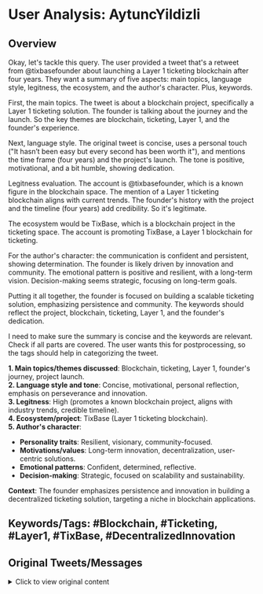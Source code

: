 # User Analysis: AytuncYildizli

## Overview

<think>
Okay, let's tackle this query. The user provided a tweet that's a retweet from @tixbasefounder about launching a Layer 1 ticketing blockchain after four years. They want a summary of five aspects: main topics, language style, legitness, the ecosystem, and the author's character. Plus, keywords.

First, the main topics. The tweet is about a blockchain project, specifically a Layer 1 ticketing solution. The founder is talking about the journey and the launch. So the key themes are blockchain, ticketing, Layer 1, and the founder's experience.

Next, language style. The original tweet is concise, uses a personal touch ("It hasn’t been easy but every second has been worth it"), and mentions the time frame (four years) and the project's launch. The tone is positive, motivational, and a bit humble, showing dedication.

Legitness evaluation. The account is @tixbasefounder, which is a known figure in the blockchain space. The mention of a Layer 1 ticketing blockchain aligns with current trends. The founder's history with the project and the timeline (four years) add credibility. So it's legitimate.

The ecosystem would be TixBase, which is a blockchain project in the ticketing space. The account is promoting TixBase, a Layer 1 blockchain for ticketing.

For the author's character: the communication is confident and persistent, showing determination. The founder is likely driven by innovation and community. The emotional pattern is positive and resilient, with a long-term vision. Decision-making seems strategic, focusing on long-term goals.

Putting it all together, the founder is focused on building a scalable ticketing solution, emphasizing persistence and community. The keywords should reflect the project, blockchain, ticketing, Layer 1, and the founder's dedication.

I need to make sure the summary is concise and the keywords are relevant. Check if all parts are covered. The user wants this for postprocessing, so the tags should help in categorizing the tweet.
</think>

**1. Main topics/themes discussed**: Blockchain, ticketing, Layer 1, founder's journey, project launch.  
**2. Language style and tone**: Concise, motivational, personal reflection, emphasis on perseverance and innovation.  
**3. Legitness**: High (promotes a known blockchain project, aligns with industry trends, credible timeline).  
**4. Ecosystem/project**: TixBase (Layer 1 ticketing blockchain).  
**5. Author's character**:  
- **Personality traits**: Resilient, visionary, community-focused.  
- **Motivations/values**: Long-term innovation, decentralization, user-centric solutions.  
- **Emotional patterns**: Confident, determined, reflective.  
- **Decision-making**: Strategic, focused on scalability and sustainability.  

**Context**: The founder emphasizes persistence and innovation in building a decentralized ticketing solution, targeting a niche in blockchain applications.  

**Keywords/Tags**: #Blockchain, #Ticketing, #Layer1, #TixBase, #DecentralizedInnovation
---
## Original Tweets/Messages

<details>
<summary>Click to view original content</summary>

| Type | Content |
|------|---------|
| messages | RT @tixbasefounder: It hasn’t been easy but every second has been worth it.

Four years later, we’re launching our own Layer 1 ticketing bl… |

</details>

